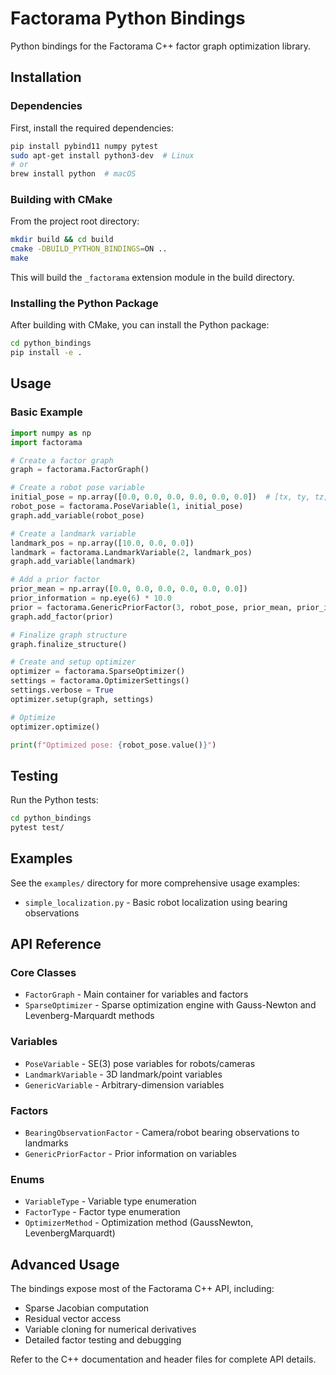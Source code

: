 # Factorama Python Bindings

Python bindings for the Factorama C++ factor graph optimization library.

## Installation

### Dependencies

First, install the required dependencies:

```bash
pip install pybind11 numpy pytest
sudo apt-get install python3-dev  # Linux
# or
brew install python  # macOS
```

### Building with CMake

From the project root directory:

```bash
mkdir build && cd build
cmake -DBUILD_PYTHON_BINDINGS=ON ..
make
```

This will build the `_factorama` extension module in the build directory.

### Installing the Python Package

After building with CMake, you can install the Python package:

```bash
cd python_bindings
pip install -e .
```

## Usage

### Basic Example

```python
import numpy as np
import factorama

# Create a factor graph
graph = factorama.FactorGraph()

# Create a robot pose variable
initial_pose = np.array([0.0, 0.0, 0.0, 0.0, 0.0, 0.0])  # [tx, ty, tz, rx, ry, rz]
robot_pose = factorama.PoseVariable(1, initial_pose)
graph.add_variable(robot_pose)

# Create a landmark variable
landmark_pos = np.array([10.0, 0.0, 0.0])
landmark = factorama.LandmarkVariable(2, landmark_pos)
graph.add_variable(landmark)

# Add a prior factor
prior_mean = np.array([0.0, 0.0, 0.0, 0.0, 0.0, 0.0])
prior_information = np.eye(6) * 10.0
prior = factorama.GenericPriorFactor(3, robot_pose, prior_mean, prior_information)
graph.add_factor(prior)

# Finalize graph structure
graph.finalize_structure()

# Create and setup optimizer
optimizer = factorama.SparseOptimizer()
settings = factorama.OptimizerSettings()
settings.verbose = True
optimizer.setup(graph, settings)

# Optimize
optimizer.optimize()

print(f"Optimized pose: {robot_pose.value()}")
```

## Testing

Run the Python tests:

```bash
cd python_bindings
pytest test/
```

## Examples

See the `examples/` directory for more comprehensive usage examples:

- `simple_localization.py` - Basic robot localization using bearing observations

## API Reference

### Core Classes

- `FactorGraph` - Main container for variables and factors
- `SparseOptimizer` - Sparse optimization engine with Gauss-Newton and Levenberg-Marquardt methods

### Variables

- `PoseVariable` - SE(3) pose variables for robots/cameras
- `LandmarkVariable` - 3D landmark/point variables  
- `GenericVariable` - Arbitrary-dimension variables

### Factors

- `BearingObservationFactor` - Camera/robot bearing observations to landmarks
- `GenericPriorFactor` - Prior information on variables

### Enums

- `VariableType` - Variable type enumeration
- `FactorType` - Factor type enumeration  
- `OptimizerMethod` - Optimization method (GaussNewton, LevenbergMarquardt)

## Advanced Usage

The bindings expose most of the Factorama C++ API, including:

- Sparse Jacobian computation
- Residual vector access
- Variable cloning for numerical derivatives
- Detailed factor testing and debugging

Refer to the C++ documentation and header files for complete API details.